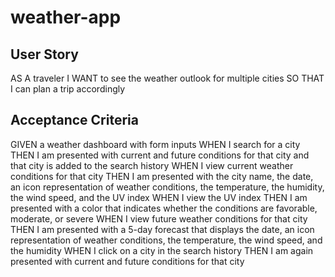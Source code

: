 # weather-app

## User Story
   AS A traveler
   I WANT to see the weather outlook for multiple cities
   SO THAT I can plan a trip accordingly

## Acceptance Criteria   

   GIVEN a weather dashboard with form inputs
   WHEN I search for a city
   THEN I am presented with current and future conditions for that city and that city is added to the search history
   WHEN I view current weather conditions for that city
   THEN I am presented with the city name, the date, an icon representation of weather conditions, the temperature, the humidity, the wind speed, and the UV index
   WHEN I view the UV index
   THEN I am presented with a color that indicates whether the conditions are favorable, moderate, or severe
   WHEN I view future weather conditions for that city
   THEN I am presented with a 5-day forecast that displays the date, an icon representation of weather conditions, the temperature, the wind speed, and the humidity
   WHEN I click on a city in the search history
   THEN I am again presented with current and future conditions for that city
